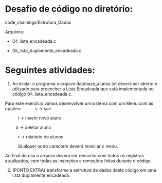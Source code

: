 # Desafio de código no diretório:

code_challengs/Estrutura_Dados

Arquivos:

* 04_lista_encadeada.c

* 05_lista_duplamente_encadeada.c


# Seguintes atividades:

1. Ao iniciar o programa o arquivo database_alunos.txt deverá ser aberto e utilizado para preencher a Lista Encadeada que está implementada no código 04_lista_encadeada.c. 

Para este exercício vamos desenvolver um sistema com um Menu com as opções:
      s -> sair

      i -> inserir novo aluno

      d -> deletar aluno

      r -> relatório de alunos

      Qualquer outro caractere deverá reiniciar o menu.

Ao final do uso o arquivo deverá ser reescrito com todos os registros atualizados, com todas as inserções e remoções feitas durante o código.

2. (PONTO EXTRA) transforme a estrutura de dados deste código em uma lista duplamente encadeada.